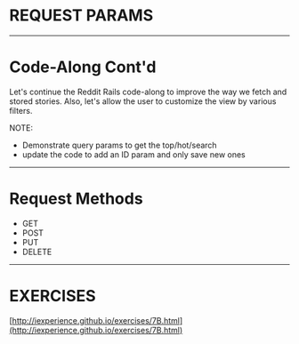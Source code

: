 # REQUEST PARAMS

---
# Code-Along Cont'd

Let's continue the Reddit Rails code-along to improve the way we fetch and stored stories. Also, let's allow the user to customize the view by various filters.

NOTE:
- Demonstrate query params to get the top/hot/search
- update the code to add an ID param and only save new ones

---
# Request Methods

* GET
* POST
* PUT
* DELETE

---
# EXERCISES

[http://iexperience.github.io/exercises/7B.html](http://iexperience.github.io/exercises/7B.html)
